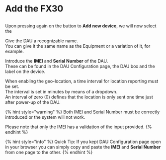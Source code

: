 # Add the FX30

## 

Upon pressing again on the button to **Add new device**, we will now select the 







Give the DAU a recognizable name.   
You can give it the same name as the Equipment or a variation of it, for example.

Introduce the **IMEI** and **Serial Number** of the DAU.  
These can be found in the DAU Configuration page, the DAU box and the label on the device.

When enabling the geo-location, a time interval for location reporting must be set.  
The interval is set in minutes by means of a dropdown.  
An interval of zero \(0\) defines that the location is only sent one time just after power-up of the DAU.

{% hint style="warning" %}
Both IMEI and Serial Number must be correctly introduced or the system will not work.

Please note that only the IMEI has a validation of the input provided.
{% endhint %}

{% hint style="info" %}
Quick Tip: If you kept DAU Configuration page open in your browser you can simply copy and paste the **IMEI** and **Serial Number** from one page to the other.
{% endhint %}

## 

